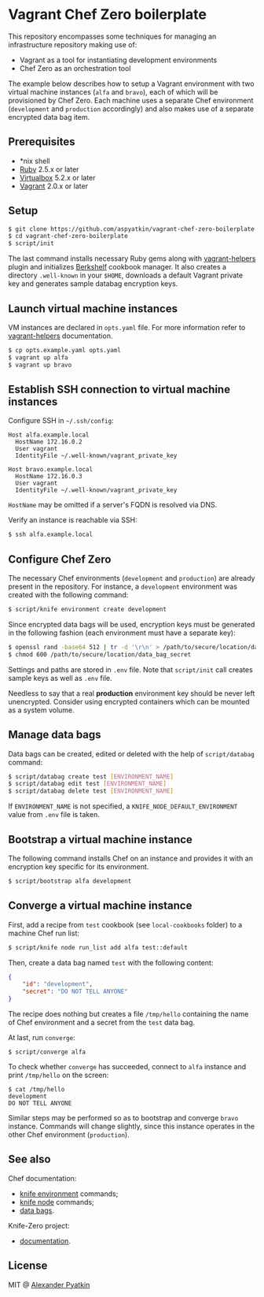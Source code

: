 # Vagrant Chef Zero boilerplate

This repository encompasses some techniques for managing an infrastructure repository making use of:
- Vagrant as a tool for instantiating development environments
- Chef Zero as an orchestration tool

The example below describes how to setup a Vagrant environment with two virtual machine instances (`alfa` and `bravo`), each of which will be provisioned by Chef Zero. Each machine uses a separate Chef environment (`development` and `production` accordingly) and also makes use of a separate encrypted data bag item.

## Prerequisites

- *nix shell
- [Ruby](https://github.com/rbenv/rbenv) 2.5.x or later
- [Virtualbox](https://www.virtualbox.org/wiki/Downloads) 5.2.x or later
- [Vagrant](https://www.vagrantup.com/downloads.html) 2.0.x or later

## Setup

```sh
$ git clone https://github.com/aspyatkin/vagrant-chef-zero-boilerplate.git
$ cd vagrant-chef-zero-boilerplate
$ script/init
```

The last command installs necessary Ruby gems along with [vagrant-helpers](https://github.com/aspyatkin/vagrant-helpers) plugin and initializes [Berkshelf](https://github.com/berkshelf/berkshelf) cookbook manager. It also creates a directory `.well-known` in your `$HOME`, downloads a default Vagrant private key and generates sample databag encryption keys.

## Launch virtual machine instances

VM instances are declared in `opts.yaml` file. For more information refer to [vagrant-helpers](https://github.com/aspyatkin/vagrant-helpers) documentation.

```sh
$ cp opts.example.yaml opts.yaml
$ vagrant up alfa
$ vagrant up bravo
```

## Establish SSH connection to virtual machine instances

Configure SSH in `~/.ssh/config`:

```
Host alfa.example.local
  HostName 172.16.0.2
  User vagrant
  IdentityFile ~/.well-known/vagrant_private_key

Host bravo.example.local
  HostName 172.16.0.3
  User vagrant
  IdentityFile ~/.well-known/vagrant_private_key
```

`HostName` may be omitted if a server's FQDN is resolved via DNS.

Verify an instance is reachable via SSH:

```sh
$ ssh alfa.example.local
```

## Configure Chef Zero

The necessary Chef environments (`development` and `production`) are already present in the repository. For instance, a `development` environment was created with the following command:

```sh
$ script/knife environment create development
```

Since encrypted data bags will be used, encryption keys must be generated in the following fashion (each environment must have a separate key):

```sh
$ openssl rand -base64 512 | tr -d '\r\n' > /path/to/secure/location/data_bag_secret
$ chmod 600 /path/to/secure/location/data_bag_secret
```

Settings and paths are stored in `.env` file. Note that `script/init` call creates sample keys as well as `.env` file.

Needless to say that a real **production** environment key should be never left unencrypted. Consider using encrypted containers which can be mounted as a system volume.

## Manage data bags

Data bags can be created, edited or deleted with the help of `script/databag` command:

```sh
$ script/databag create test [ENVIRONMENT_NAME]
$ script/databag edit test [ENVIRONMENT_NAME]
$ script/databag delete test [ENVIRONMENT_NAME]
```

If `ENVIRONMENT_NAME` is not specified, a `KNIFE_NODE_DEFAULT_ENVIRONMENT` value from `.env` file is taken.

## Bootstrap a virtual machine instance

The following command installs Chef on an instance and provides it with an encryption key specific for its environment.

```sh
$ script/bootstrap alfa development
```

## Converge a virtual machine instance

First, add a recipe from `test` cookbook (see `local-cookbooks` folder) to a machine Chef run list:

```sh
$ script/knife node run_list add alfa test::default
```

Then, create a data bag named `test` with the following content:

```json
{
    "id": "development",
    "secret": "DO NOT TELL ANYONE"
}
```

The recipe does nothing but creates a file `/tmp/hello` containing the name of Chef environment and a secret from the `test` data bag.

At last, run `converge`:

```
$ script/converge alfa
```

To check whether `converge` has succeeded, connect to `alfa` instance and print `/tmp/hello` on the screen:

```
$ cat /tmp/hello
development
DO NOT TELL ANYONE
```

Similar steps may be performed so as to bootstrap and converge `bravo` instance. Commands will change slightly, since this instance operates in the other Chef environment (`production`).

## See also

Chef documentation:
- [knife environment](https://docs.chef.io/knife_environment.html) commands;
- [knife node](https://docs.chef.io/knife_node.html) commands;
- [data bags](https://docs.chef.io/data_bags.html).

Knife-Zero project:
- [documentation](http://knife-zero.github.io/).

## License
MIT @ [Alexander Pyatkin](https://github.com/aspyatkin)
